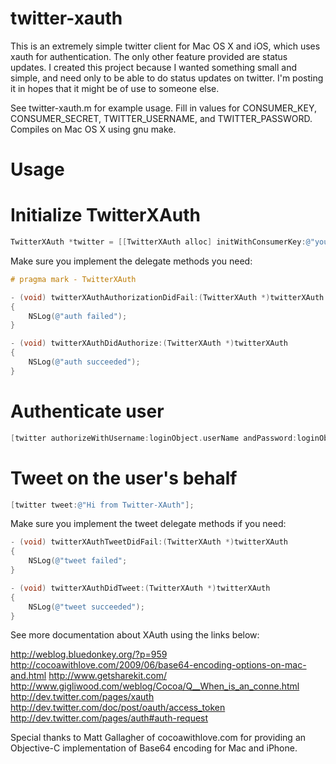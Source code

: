 twitter-xauth
============

This is an extremely simple twitter client for Mac OS X and iOS, which
uses xauth for authentication. The only other feature provided are
status updates. I created this project because I wanted something
small and simple, and need only to be able to do status updates on
twitter. I'm posting it in hopes that it might be of use to someone
else.

See twitter-xauth.m for example usage. Fill in values for
CONSUMER_KEY, CONSUMER_SECRET, TWITTER_USERNAME, and
TWITTER_PASSWORD. Compiles on Mac OS X using gnu make.


Usage
=====

# Initialize TwitterXAuth

```objective-c
TwitterXAuth *twitter = [[TwitterXAuth alloc] initWithConsumerKey:@"your key" secret:@"your secret" andDelegate:self];
```
Make sure you implement the delegate methods you need:

```objective-c
# pragma mark - TwitterXAuth

- (void) twitterXAuthAuthorizationDidFail:(TwitterXAuth *)twitterXAuth
{
    NSLog(@"auth failed");
}

- (void) twitterXAuthDidAuthorize:(TwitterXAuth *)twitterXAuth
{
    NSLog(@"auth succeeded");
}
```
# Authenticate user

```objective-c
[twitter authorizeWithUsername:loginObject.userName andPassword:loginObject.password];
```

# Tweet on the user's behalf

```objective-c
[twitter tweet:@"Hi from Twitter-XAuth"];
```
Make sure you implement the tweet delegate methods if you need:

```objective-c
- (void) twitterXAuthTweetDidFail:(TwitterXAuth *)twitterXAuth
{
    NSLog(@"tweet failed";
}

- (void) twitterXAuthDidTweet:(TwitterXAuth *)twitterXAuth
{
    NSLog(@"tweet succeeded");
}
```

See more documentation about XAuth using the links below:

http://weblog.bluedonkey.org/?p=959
http://cocoawithlove.com/2009/06/base64-encoding-options-on-mac-and.html
http://www.getsharekit.com/
http://www.gigliwood.com/weblog/Cocoa/Q__When_is_an_conne.html
http://dev.twitter.com/pages/xauth
http://dev.twitter.com/doc/post/oauth/access_token
http://dev.twitter.com/pages/auth#auth-request

Special thanks to Matt Gallagher of cocoawithlove.com for providing an
Objective-C implementation of Base64 encoding for Mac and iPhone.
